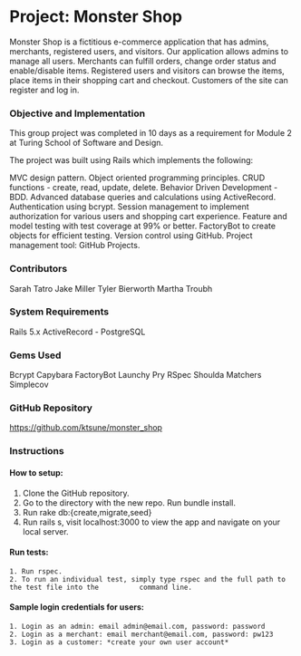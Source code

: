 # Project: Monster Shop

Monster Shop is a fictitious e-commerce application that has admins, merchants, registered users, and visitors. Our application allows admins to manage all users. Merchants can fulfill orders, change order status and enable/disable items. Registered users and visitors can browse the items, place items in their shopping cart and checkout. Customers of the site can register and log in.

### Objective and Implementation 
This group project was completed in 10 days as a requirement for Module 2 at Turing School of Software and Design.

The project was built using Rails which implements the following:

MVC design pattern.
Object oriented programming principles.
CRUD functions - create, read, update, delete.
Behavior Driven Development - BDD.
Advanced database queries and calculations using ActiveRecord.
Authentication using bcrypt.
Session management to implement authorization for various users and shopping cart experience.
Feature and model testing with test coverage at 99% or better.
FactoryBot to create objects for efficient testing.
Version control using GitHub.
Project management tool: GitHub Projects.

### Contributors
Sarah Tatro
Jake Miller 
Tyler Bierworth 
Martha Troubh

### System Requirements
Rails 5.x
ActiveRecord - PostgreSQL

### Gems Used
Bcrypt
Capybara
FactoryBot
Launchy
Pry
RSpec
Shoulda Matchers
Simplecov

### GitHub Repository
https://github.com/ktsune/monster_shop

### Instructions
#### How to setup:
  1. Clone the GitHub repository.
  2. Go to the directory with the new repo.  Run bundle install.
  3. Run rake db:{create,migrate,seed}
  4. Run rails s, visit localhost:3000 to view the app and navigate on your local server.
#### Run tests:
    1. Run rspec.
    2. To run an individual test, simply type rspec and the full path to the test file into the          command line.
#### Sample login credentials for users:
    1. Login as an admin: email admin@email.com, password: password
    2. Login as a merchant: email merchant@email.com, password: pw123
    3. Login as a customer: *create your own user account*
